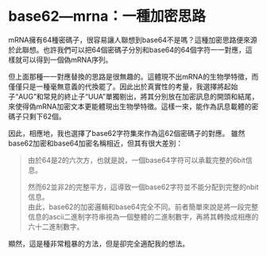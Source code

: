# base62—mrna：一種加密思路

mRNA擁有64種密碼子，很容易讓人聯想到base64不是嗎？這種加密思路便來源於此聯想。也許我們可以把64個密碼子分別和base64的64個字符一一對應，這樣就可以得到一個偽mRNA序列。

但上面那種一一對應替換的思路是很無趣的。這體現不出mRNA的生物學特徵，而僅僅只是一種毫無意義的代換罷了。因此出於真實性的考量，我選擇將起始子“AUG”和常見的終止子“UUA”單獨剔出，將其分別放在加密訊息的開頭和結尾，來使得偽mRNA加密文本更能體現出生物學特徵。這樣一來，能作為訊息載體的密碼子只剩下62個。

因此，相應地，我也選擇了base62字符集來作為這62個密碼子的對應。 
雖然base62加密和base64加密名稱相近，但其有很大差別：    
>由於64是2的六次方，也就是說，一個base64字符可以承載完整的6bit信息。
>
>然而62並非2的完整平方，這導致一個base62字符並不能分配到完整的nbit信息。   
由此，base62的加密邏輯和base64完全不同。前者簡單來說是將一段完整信息的ascii二進制字符串視為一個整體的二進制數字，再將其轉換成相應的六十二進制數字。

顯然，這是種非常粗暴的方法，但是卻完全適配我的想法。
